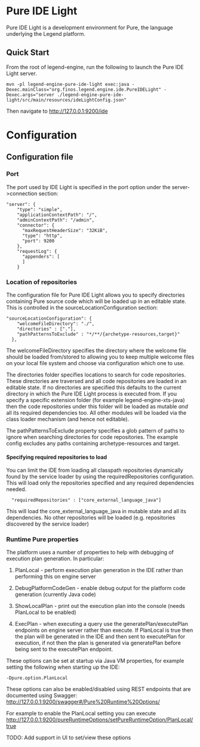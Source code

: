 # Pure IDE Light

Pure IDE Light is a development environment for Pure, the language
underlying the Legend platform.


## Quick Start

From the root of legend-engine, run the following to launch the Pure
IDE Light server.

```
mvn -pl legend-engine-pure-ide-light exec:java -Dexec.mainClass="org.finos.legend.engine.ide.PureIDELight" -Dexec.args="server ./legend-engine-pure-ide-light/src/main/resources/ideLightConfig.json"
```

Then navigate to http://127.0.0.1:9200/ide 

# Configuration
## Configuration file
### Port 
The port used by IDE Light is specified in the port option under the server->connection section:
```
"server": {
    "type": "simple",
    "applicationContextPath": "/",
    "adminContextPath": "/admin",
    "connector": {
      "maxRequestHeaderSize": "32KiB",
      "type": "http",
      "port": 9200
    },
    "requestLog": {
      "appenders": [
      ]
    }
```

### Location of repositories

The configuration file for Pure IDE Light
allows you to specify directories containing Pure source code which
will be loaded up in an editable state.  This is controlled in the
sourceLocationConfiguration section:

```
"sourceLocationConfiguration": {
    "welcomeFileDirectory": "./",
    "directories" : ["."],
    "pathPatternsToExclude" : "*/**/{archetype-resources,target}"
  },
```

The welcomeFileDirectory specifies the directory where the welcome
file should be loaded from/stored to allowing you to keep multiple
welcome files on your local file system and choose via configuration
which one to use.

The directories folder specifies locations to search for code
repositories. These directories are traversed and all code
repositories are loaded in an editable state.  If no directories are
specified this defaults to the current directory in which the Pure IDE
Light process is executed from.  If you specify a specific extension
folder (for example legend-engine-xts-java) then the code repositories
under this folder will be loaded as mutable *and* all its required
dependencies too.  All other modules will be loaded via the class
loader mechanism (and hence not editable).

The pathPatternsToExclude property specifies a glob pattern of paths to ignore when searching directories for code repositories.
The example config excludes any paths containing archetype-resources and target. 

#### Specifying required repositories to load

You can limit the IDE from loading all classpath repositories
dynamically found by the service loader by using the
requiredRepositories configuration.  This will load only the
repositories specified and any required dependencies needed.

```
  "requiredRepositories" : ["core_external_language_java"]
```

This will load the core_external_language_java in mutable state and
all its dependencies. No other repositories will be loaded
(e.g. repositories discovered by the service loader)

### Runtime Pure properties

The platform uses a number of properties to help with debugging of
execution plan generation.  In particular:

1. PlanLocal - perform execution plan generation in the IDE rather
than performing this on engine server

2. DebugPlatformCodeGen - enable debug output for the platform code
generation (currently Java code)

3. ShowLocalPlan - print out the execution plan into the console
(needs PlanLocal to be enabled)

4. ExecPlan - when executing a query use the generatePlan/executePlan
endpoints on engine server rather than execute. If PlanLocal is true
then the plan will be generated in the IDE and then sent to
executePlan for execution, if not then the plan is generated via
generatePlan before being sent to the executePlan endpoint.

These options can be set at startup via Java VM properties, for
example setting the following when starting up the IDE:

```
-Dpure.option.PlanLocal
```

These options can also be enabled/disabled using REST endpoints that are documented using Swagger: http://127.0.0.1:9200/swagger#/Pure%20Runtime%20Options/

For example to enable the PlanLocal setting you can execute
http://127.0.0.1:9200/pureRuntimeOptions/setPureRuntimeOption/PlanLocal/true

TODO: Add support in UI to set/view these options

